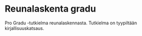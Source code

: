 # Reunalaskenta gradu
Pro Gradu -tutkielma reunalaskennasta. Tutkielma on tyypiltään kirjallisuuskatsaus.
